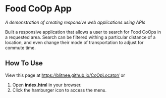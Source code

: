 # Food CoOp App

_A demonstration of creating responsive web applications using APIs_

Built a responsive application that allows a user to search for Food CoOps in a requested area. Search can be filtered withing a particular distance of a location, and even change their mode of transportation to adjust for commute time.


## How To Use
View this page at <https://blitnee.github.io/CoOpLocator/> or

1. Open **index.html** in your browser.
2. Click the hamburger icon to access the menu.

